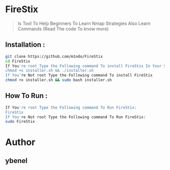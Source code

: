 # FireStix
> Is Tool To Help Beginners To Learn Nmap Strategies Also Learn Commands (Read The code To know more)


##  Installation : 
```bash
git clone https://github.com/m1ndo/FireStix
cd FireStix
If You're root Type the Following command To install FireStix In Your System If YOu dont want to,then just ignore this step:
chmod +x installer.sh && ./installer.sh
If You're Not root Type the Following command To install FireStix
chmod +x installer.sh && sudo bash installer.sh
```

## How To Run : 
```bash
If You're root Type the Following command To Run FireStix:
FireStix
If You're Not root Type the Following command To Run FireStix:
sudo FireStix
```

# Author 
## ybenel 

